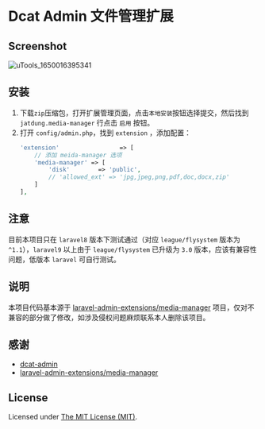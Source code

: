 # Dcat Admin 文件管理扩展
## Screenshot
![uTools_1650016395341](https://user-images.githubusercontent.com/48778797/163557077-aeadab3f-ffff-4e45-bcef-2303dd0b5df4.png)


## 安装
1. 下载`zip`压缩包，打开扩展管理页面，点击`本地安装`按钮选择提交，然后找到 `jatdung.media-manager` 行点击 `启用` 按钮。
2. 打开 `config/admin.php`，找到 `extension` ，添加配置：
    ```php
    'extension'                 => [
        // 添加 meida-manager 选项
        'media-manager' => [
            'disk'        => 'public',
            // 'allowed_ext' => 'jpg,jpeg,png,pdf,doc,docx,zip'
        ]
    ],
    ```
   
## 注意
目前本项目只在 `laravel8` 版本下测试通过（对应 `league/flysystem` 版本为 `^1.1`），`laravel9` 以上由于 `league/flysystem` 已升级为 `3.0` 版本，应该有兼容性问题，低版本 `laravel` 可自行测试。
   
## 说明
本项目代码基本源于 [laravel-admin-extensions/media-manager](https://github.com/laravel-admin-extensions/media-manager) 项目，仅对不兼容的部分做了修改，如涉及侵权问题麻烦联系本人删除该项目。

## 感谢
- [dcat-admin](https://github.com/jqhph/dcat-admin)
- [laravel-admin-extensions/media-manager](https://github.com/laravel-admin-extensions/media-manager)

License
------------
Licensed under [The MIT License (MIT)](LICENSE).


